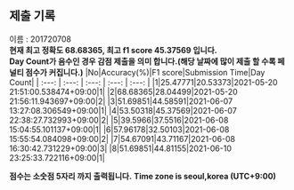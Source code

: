 


  
## 제출 기록  
이름 : 201720708  
**현재 최고 정확도 68.68365, 최고 f1 score 45.37569 입니다.**  
**Day Count가 음수인 경우 감점 제출을 의미 합니다.(해당 날짜에 많이 제출 할 수록 페널티 점수가 커집니다.)**
|No|Accuracy(%)|F1 score|Submission Time|Day Count|
| :---: | :---: | :---: | :---: | :---: |
|1|25.47771|20.53373|2021-05-20 21:51:00.538474+09:00|1|
|2|68.68365|28.04499|2021-05-20 21:56:11.943697+09:00|2|
|3|51.69851|44.58591|2021-06-07 13:27:08.306549+09:00|1|
|4|53.50318|45.37569|2021-06-07 22:38:27.732993+09:00|2|
|5|39.5966|37.5516|2021-06-08 15:04:55.101137+09:00|1|
|6|57.96178|32.50103|2021-06-08 15:55:54.084098+09:00|2|
|7|54.67091|43.71167|2021-06-08 16:30:42.731229+09:00|3|
|8|51.69851|44.81155|2021-06-10 23:25:33.722116+09:00|1|


**점수는 소숫점 5자리 까지 출력됩니다.**
**Time zone is seoul,korea (UTC+9:00)**
